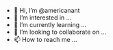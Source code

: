- 👋 Hi, I’m @americanant
- 👀 I’m interested in ...
- 🌱 I’m currently learning ...
- 💞️ I’m looking to collaborate on ...
- 📫 How to reach me ...

<!---
americanant/americanant is a ✨ special ✨ repository because its `README.md` (this file) appears on your GitHub profile.
You can click the Preview link to take a look at your changes.
--->
